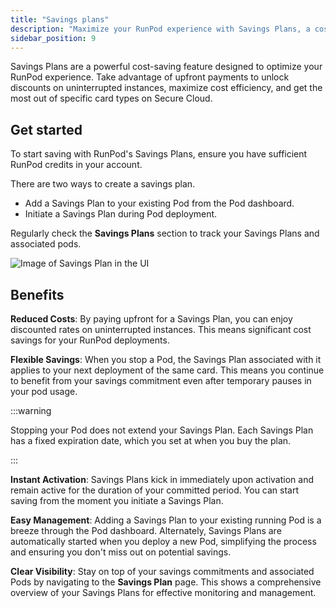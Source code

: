 ```yaml
---
title: "Savings plans"
description: "Maximize your RunPod experience with Savings Plans, a cost-saving feature that offers upfront discounts on uninterrupted instances, flexible savings, instant activation, easy management, and clear visibility."
sidebar_position: 9
---
```


Savings Plans are a powerful cost-saving feature designed to optimize your RunPod experience.
Take advantage of upfront payments to unlock discounts on uninterrupted instances, maximize cost efficiency, and get the most out of specific card types on Secure Cloud.

## Get started

To start saving with RunPod's Savings Plans, ensure you have sufficient RunPod credits in your account.

There are two ways to create a savings plan.

- Add a Savings Plan to your existing Pod from the Pod dashboard.
- Initiate a Savings Plan during Pod deployment.

Regularly check the **Savings Plans** section to track your Savings Plans and associated pods.

![Image of Savings Plan in the UI](/img/docs/savings-plan.png)

## Benefits

**Reduced Costs**: By paying upfront for a Savings Plan, you can enjoy discounted rates on uninterrupted instances. This means significant cost savings for your RunPod deployments.

**Flexible Savings**: When you stop a Pod, the Savings Plan associated with it applies to your next deployment of the same card. This means you continue to benefit from your savings commitment even after temporary pauses in your pod usage.

:::warning

Stopping your Pod does not extend your Savings Plan.
Each Savings Plan has a fixed expiration date, which you set at when you buy the plan.

:::

**Instant Activation**: Savings Plans kick in immediately upon activation and remain active for the duration of your committed period. You can start saving from the moment you initiate a Savings Plan.

**Easy Management**: Adding a Savings Plan to your existing running Pod is a breeze through the Pod dashboard. Alternately, Savings Plans are automatically started when you deploy a new Pod, simplifying the process and ensuring you don't miss out on potential savings.

**Clear Visibility**: Stay on top of your savings commitments and associated Pods by navigating to the **Savings Plan** page. This shows a comprehensive overview of your Savings Plans for effective monitoring and management.
